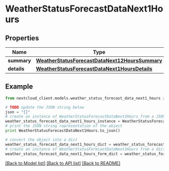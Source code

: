 # WeatherStatusForecastDataNext1Hours


## Properties
Name | Type | Description | Notes
------------ | ------------- | ------------- | -------------
**summary** | [**WeatherStatusForecastDataNext12HoursSummary**](WeatherStatusForecastDataNext12HoursSummary.md) |  | 
**details** | [**WeatherStatusForecastDataNext1HoursDetails**](WeatherStatusForecastDataNext1HoursDetails.md) |  | 

## Example

```python
from nextcloud_client.models.weather_status_forecast_data_next1_hours import WeatherStatusForecastDataNext1Hours

# TODO update the JSON string below
json = "{}"
# create an instance of WeatherStatusForecastDataNext1Hours from a JSON string
weather_status_forecast_data_next1_hours_instance = WeatherStatusForecastDataNext1Hours.from_json(json)
# print the JSON string representation of the object
print WeatherStatusForecastDataNext1Hours.to_json()

# convert the object into a dict
weather_status_forecast_data_next1_hours_dict = weather_status_forecast_data_next1_hours_instance.to_dict()
# create an instance of WeatherStatusForecastDataNext1Hours from a dict
weather_status_forecast_data_next1_hours_form_dict = weather_status_forecast_data_next1_hours.from_dict(weather_status_forecast_data_next1_hours_dict)
```
[[Back to Model list]](../README.md#documentation-for-models) [[Back to API list]](../README.md#documentation-for-api-endpoints) [[Back to README]](../README.md)



